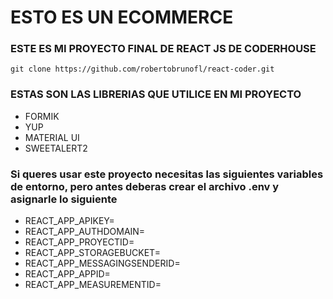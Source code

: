 
# ESTO ES UN ECOMMERCE

### ESTE ES MI PROYECTO FINAL DE REACT JS DE CODERHOUSE

```
git clone https://github.com/robertobrunofl/react-coder.git

```

### ESTAS SON LAS LIBRERIAS QUE UTILICE EN MI PROYECTO

- FORMIK
- YUP
- MATERIAL UI
- SWEETALERT2

### Si queres usar este proyecto necesitas las siguientes variables de entorno, pero antes deberas crear el archivo .env y asignarle lo siguiente

- REACT_APP_APIKEY=
- REACT_APP_AUTHDOMAIN=
- REACT_APP_PROYECTID=
- REACT_APP_STORAGEBUCKET=
- REACT_APP_MESSAGINGSENDERID=
- REACT_APP_APPID=
- REACT_APP_MEASUREMENTID=